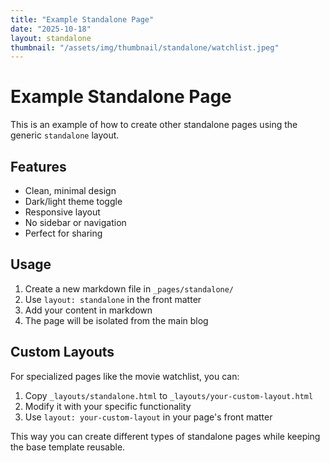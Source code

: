```yaml
---
title: "Example Standalone Page"
date: "2025-10-18"
layout: standalone
thumbnail: "/assets/img/thumbnail/standalone/watchlist.jpeg"
---
```


# Example Standalone Page

This is an example of how to create other standalone pages using the generic `standalone` layout.

## Features

- Clean, minimal design
- Dark/light theme toggle
- Responsive layout
- No sidebar or navigation
- Perfect for sharing

## Usage

1. Create a new markdown file in `_pages/standalone/`
2. Use `layout: standalone` in the front matter
3. Add your content in markdown
4. The page will be isolated from the main blog

## Custom Layouts

For specialized pages like the movie watchlist, you can:

1. Copy `_layouts/standalone.html` to `_layouts/your-custom-layout.html`
2. Modify it with your specific functionality
3. Use `layout: your-custom-layout` in your page's front matter

This way you can create different types of standalone pages while keeping the base template reusable.
